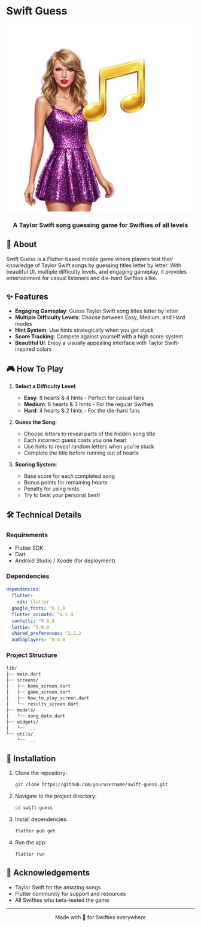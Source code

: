 # Swift Guess

<div align="center">
  <img src="assets/images/home_image.png" alt="Swift Guess Logo" />
  <h3>A Taylor Swift song guessing game for Swifties of all levels</h3>
</div>

## 📱 About

Swift Guess is a Flutter-based mobile game where players test their knowledge of Taylor Swift songs by guessing titles letter by letter. With beautiful UI, multiple difficulty levels, and engaging gameplay, it provides entertainment for casual listeners and die-hard Swifties alike.

## ✨ Features

- **Engaging Gameplay**: Guess Taylor Swift song titles letter by letter
- **Multiple Difficulty Levels**: Choose between Easy, Medium, and Hard modes
- **Hint System**: Use hints strategically when you get stuck
- **Score Tracking**: Compete against yourself with a high score system
- **Beautiful UI**: Enjoy a visually appealing interface with Taylor Swift-inspired colors

## 🎮 How To Play

1. **Select a Difficulty Level**:
   - **Easy**: 8 hearts & 4 hints - Perfect for casual fans
   - **Medium**: 6 hearts & 3 hints - For the regular Swifties
   - **Hard**: 4 hearts & 2 hints - For the die-hard fans

2. **Guess the Song**:
   - Choose letters to reveal parts of the hidden song title
   - Each incorrect guess costs you one heart
   - Use hints to reveal random letters when you're stuck
   - Complete the title before running out of hearts

3. **Scoring System**:
   - Base score for each completed song
   - Bonus points for remaining hearts
   - Penalty for using hints
   - Try to beat your personal best!

## 🛠️ Technical Details

### Requirements

- Flutter SDK
- Dart
- Android Studio / Xcode (for deployment)

### Dependencies

```yaml
dependencies:
  flutter:
    sdk: flutter
  google_fonts: ^6.1.0
  flutter_animate: ^4.5.0
  confetti: ^0.8.0
  lottie: ^3.0.0
  shared_preferences: ^2.2.2
  audioplayers: ^6.4.0
```

### Project Structure

```
lib/
├── main.dart
├── screens/
│   ├── home_screen.dart
│   ├── game_screen.dart
│   ├── how_to_play_screen.dart
│   └── results_screen.dart
├── models/
│   └── song_data.dart
├── widgets/
│   └── ...
└── utils/
    └── ...
```

## 🚀 Installation

1. Clone the repository:
   ```bash
   git clone https://github.com/yourusername/swift-guess.git
   ```

2. Navigate to the project directory:
   ```bash
   cd swift-guess
   ```

3. Install dependencies:
   ```bash
   flutter pub get
   ```

4. Run the app:
   ```bash
   flutter run
   ```



## 🙏 Acknowledgements

- Taylor Swift for the amazing songs
- Flutter community for support and resources
- All Swifties who beta-tested the game

---

<div align="center">
  Made with 💜 for Swifties everywhere
</div>